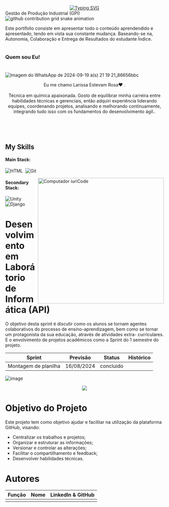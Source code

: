 <div align="center">
  <a href="https://git.io/typing-svg">
    <img src="https://readme-typing-svg.demolab.com?font=Fira+Code&weight=500&size=22&pause=1000&color=FF00F6&center=true&vCenter=true&random=false&width=524&lines=%E2%8A%B9+Welcome+to+my+profile!+%CB%99%E1%B5%95%CB%99+%E2%8A%B9+" alt="Typing SVG">
  </a>
</div>
 Gestão de Produção Industrial (GPI) 

<picture align="center">
  <source media="(prefers-color-scheme: dark)" srcset="https://raw.githubusercontent.com/Lari104/LightYagami/output/github-contribution-grid-snake-dark.svg">
  <source media="(prefers-color-scheme: light)" srcset="https://raw.githubusercontent.com/Lari104/LightYagami/output/github-contribution-grid-snake-dark.svg">
  <img align="center" alt="github contribution grid snake animation" src="https://raw.githubusercontent.com/Lari104/LightYagami /output/github-contribution-grid-snake.svg">
</picture>

Este portífolio consiste em apresentar todo o conteúdo aprendendido e apresentado, tendo em vista sua constante mudança.
Baseando-se na, Autonomia, Colaboração e Entrega de Resultados do estudante Índice.

#


<h3 align="left">Quem sou Eu!</h3>

#

![Imagem do WhatsApp de 2024-09-19 à(s) 21 19 21_86656bbc](https://github.com/user-attachments/assets/4baca0a1-0c88-4204-a59b-8e479409403d)


<p align="center"> Eu me chamo Larissa Estevam Rosa❤️ . <br><br> Técnica em química apaixonada. Gosto de equilibrar minha carreira entre habilidades técnicas e gerenciais, então adquiri experiência liderando equipes, coordenando projetos, analisando e melhorando continuamente, integrando tudo isso com os fundamentos do desenvolvimento ágil..</p>&nbsp;




 
 &nbsp;
 &nbsp;



## My Skills

#### Main Stack:


![HTML](https://img.shields.io/badge/HTML5-E34F26?style=for-the-badge&logo=html5&logoColor=white)&nbsp;
![Git](https://img.shields.io/badge/GIT-E44C30?style=for-the-badge&logo=git&logoColor=white)&nbsp;


<img src="https://raw.githubusercontent.com/MicaelliMedeiros/micaellimedeiros/master/image/computer-illustration.png" min-width="400px" max-width="400px" width="400px" align="right" alt="Computador iuriCode">

#### Secondary Stack:

![Unity](https://img.shields.io/badge/Unity-100000?style=for-the-badge&logo=unity&logoColor=white)&nbsp;
![Django](https://img.shields.io/badge/Django-092E20?style=for-the-badge&logo=django&logoColor=white)&nbsp;





# Desenvolvimento em Laborátorio de Informática (API) 
O objetivo desta sprint é discutir como os alunos se tornam agentes colaborativos do processo de ensino-aprendizagem, bem como se tornar um protagonista da sua educação, através de atividades extra- curriculares.
E o envolvimento de projetos acadêmicos como a Sprint do 1 semestre do projeto.


Sprint | Previsão | Status| Histórico|
|------|--------|------|--------|
|Montagem de planilha| 16/08/2024 | concluido|

![image](https://github.com/user-attachments/assets/2e8b05fa-3ea2-484e-9b93-7efa865f3c71)








<p align="center">
 <img src="https://img.shields.io/badge/STATUS-EM_PROGRESSO-yellow"/>
</p>




# Objetivo do Projeto
Este projeto tem como objetivo ajudar e facilitar na utilização da plataforma GitHub, visando:
* Centralizar os trabalhos e projetos;
* Organizar e estruturar as informações;
* Versionar e controlar as alterações;
* Facilitar o compartilhamento e feedback;
* Desenvolver habilidades técnicas.





  





# Autores
|    Função     | Nome                                  |                                                                                                                                                      LinkedIn & GitHub                                                                                                                                                      |
| :-----------: | :------------------------------------ | :-------------------------------------------------------------------------------------------------------------------------------------------------------------------------------------------------------------------------------------------------------------------------------------------------------------------------: |
      |


